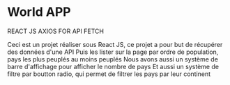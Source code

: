 # World APP

REACT JS
AXIOS FOR API FETCH

Ceci est un projet réaliser sous React JS, ce projet a pour but de récupérer des données d'une API
Puis les lister sur la page par ordre de population, pays les plus peuplés au moins peuplés
Nous avons aussi un système de barre d'affichage pour afficher le nombre de pays
Et aussi un système de filtre par boutton radio, qui permet de filtrer les pays par leur continent



